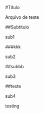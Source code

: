 #Título

Arquivo de teste 

##Subtítulo

sub1

###kkk

sub2

##subbb

sub3

##teste

sub4



testing
